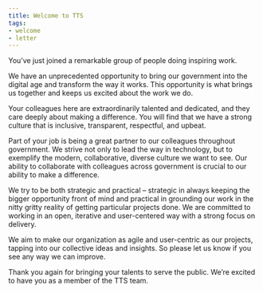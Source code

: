 ```yaml
---
title: Welcome to TTS
tags:
- welcome
- letter
---
```


You’ve just joined a remarkable group of people doing inspiring work.

We have an unprecedented opportunity to bring our government into the digital age and transform the way it works. This opportunity is what brings us together and keeps us excited about the work we do.

Your colleagues here are extraordinarily talented and dedicated, and they care deeply about making a difference.  You will find that we have a strong culture that is inclusive, transparent, respectful, and upbeat.

Part of your job is being a great partner to our colleagues throughout government. We strive not only to lead the way in technology, but to exemplify the modern, collaborative, diverse culture we want to see. Our ability to collaborate with colleagues across government is crucial to our ability to make a difference.

We try to be both strategic and practical – strategic in always keeping the bigger opportunity front of mind and practical in grounding our work in the nitty gritty reality of getting particular projects done. We are committed to working in an open, iterative and user-centered way with a strong focus on delivery.

We aim to make our organization as agile and user-centric as our projects, tapping into our collective ideas and insights. So please let us know if you see any way we can improve.

Thank you again for bringing your talents to serve the public.  We’re excited to have you as a member of the TTS team.
